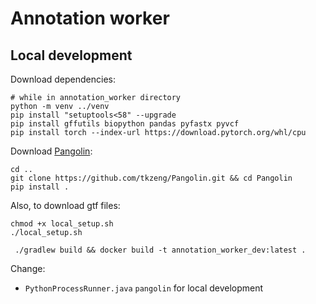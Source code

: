 # Annotation worker

## Local development
Download dependencies:
```shell
# while in annotation_worker directory
python -m venv ../venv
pip install "setuptools<58" --upgrade
pip install gffutils biopython pandas pyfastx pyvcf
pip install torch --index-url https://download.pytorch.org/whl/cpu
```
Download [Pangolin](https://github.com/tkzeng/Pangolin):
```shell
cd ..
git clone https://github.com/tkzeng/Pangolin.git && cd Pangolin
pip install .
```

Also, to download gtf files:
```shell
chmod +x local_setup.sh
./local_setup.sh
```

```shell
 ./gradlew build && docker build -t annotation_worker_dev:latest .
```

Change:
- `PythonProcessRunner.java` `pangolin` for local development